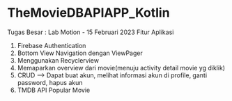 # TheMovieDBAPIAPP_Kotlin

Tugas Besar : Lab Motion - 15 Februari 2023
Fitur Aplikasi
1. Firebase Authentication
2. Bottom View Navigation dengan ViewPager
3. Menggunakan Recyclerview
4. Memaparkan overview dari movie(menuju activity detail movie yg diklik)
5. CRUD --> Dapat buat akun, melihat informasi akun di profile, ganti password, hapus akun
6. TMDB API Popular Movie
